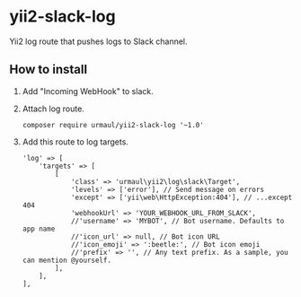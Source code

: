 # yii2-slack-log

Yii2 log route that pushes logs to Slack channel.

## How to install

1. Add "Incoming WebHook" to slack.
2. Attach log route.
    
    ```
    composer require urmaul/yii2-slack-log '~1.0'
    ```
    
3. Add this route to log targets.
    
    ```
    'log' => [
        'targets' => [
            [
                'class' => 'urmaul\yii2\log\slack\Target',
                'levels' => ['error'], // Send message on errors
                'except' => ['yii\web\HttpException:404'], // ...except 404
                'webhookUrl' => 'YOUR_WEBHOOK_URL_FROM_SLACK',
                //'username' => 'MYBOT', // Bot username. Defaults to app name
                //'icon_url' => null, // Bot icon URL
                //'icon_emoji' => ':beetle:', // Bot icon emoji
                //'prefix' => '', // Any text prefix. As a sample, you can mention @yourself.
            ],
        ],
    ],
    ```
